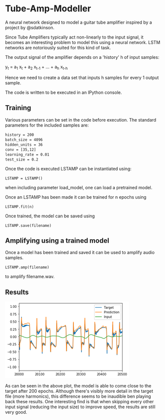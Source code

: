 # Tube-Amp-Modeller
A neural network designed to model a guitar tube amplifier inspired by a project by @sdatkinson.

Since Tube Amplifiers typically act non-linearly to the input signal, it becomes an interesting problem to model this using a neural network. LSTM networks are notoriously suited for this kind of task.

The output signal of the amplifier depends on a 'history' h of input samples:

y<sub>t</sub> = a<sub>1</sub> x<sub>t</sub> + a<sub>2</sub> x<sub>t-1</sub> + ... + a<sub>h</sub> x<sub>t-h</sub>

Hence we need to create a data set that inputs h samples for every 1 output sample.

The code is written to be executed in an IPython console.

## Training

Various parameters can be set in the code before execution. The standard parameters for the included samples are:
```
history = 200
batch_size = 4096
hidden_units = 36
conv = [35,12]
learning_rate = 0.01
test_size = 0.2
```
Once the code is executed LSTAMP can be instantiated using:
```
LSTAMP = LSTAMP()
```
when including parameter load_model, one can load a pretrained model.

Once an LSTAMP has been made it can be trained for n epochs using
```
LSTAMP.fit(n)
```
Once trained, the model can be saved using
```
LSTAMP.save(filename)
```

## Amplifying using a trained model

Once a model has been trained and saved it can be used to amplify audio samples.
```
LSTAMP.amp(filename)
```
to amplify filename.wav.

## Results
![ResampleTest](plot.png)

As can be seen in the above plot, the model is able to come close to the target after 200 epochs. Although there's visibly more detail in the target file (more harmonics), this difference seems to be inaudible ben playing back these results. One interesting find is that when skipping every other input signal (reducing the input size) to improve speed, the results are still very good.
